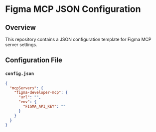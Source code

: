 # Figma MCP JSON Configuration

## Overview
This repository contains a JSON configuration template for Figma MCP server settings.

## Configuration File

### `config.json`
```json
{
  "mcpServers": {
    "figma-developer-mcp": {
      "url": "",
      "env": {
        "FIGMA_API_KEY": ""
      }
    }
  }
}
```
